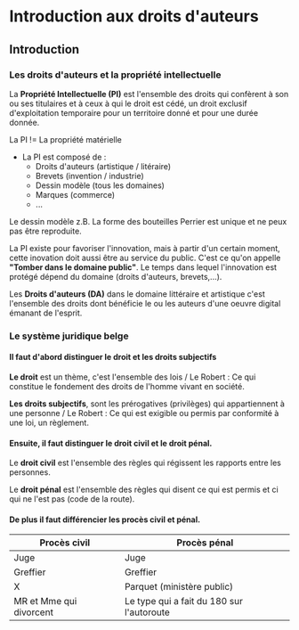 # Introduction aux droits d'auteurs

## Introduction

### Les droits d'auteurs et la propriété intellectuelle

La **Propriété Intellectuelle (PI)** est l'ensemble des droits qui confèrent à son ou ses titulaires et à ceux à qui le droit est cédé, un droit exclusif d'exploitation temporaire pour un territoire donné et pour une durée donnée.  

La PI != La propriété matérielle

* La PI est composé de :
	* Droits d'auteurs (artistique / litéraire)
	* Brevets (invention / industrie)
	* Dessin modèle (tous les domaines)
	* Marques (commerce)
	* ...

Le dessin modèle z.B. La forme des bouteilles Perrier est unique et ne peux pas être reproduite.

La PI existe pour favoriser l'innovation, mais à partir d'un certain moment, cette inovation doit aussi être au service du public. C'est ce qu'on appelle **"Tomber dans le domaine public"**. Le temps dans lequel l'innovation est protégé dépend du domaine (droits d'auteurs, brevets,...).

Les **Droits d'auteurs (DA)** dans le domaine littéraire et artistique c'est l'ensemble des droits dont bénéficie le ou les auteurs d'une oeuvre digital émanant de l'esprit.

### Le système juridique belge

#### Il faut d'abord distinguer **le droit** et **les droits subjectifs**

**Le droit** est un thème, c'est l'ensemble des lois / Le Robert : Ce qui constitue le fondement des droits de l'homme vivant en société.

**Les droits subjectifs**, sont les prérogatives (privilèges) qui appartiennent à une personne / Le Robert : Ce qui est exigible ou permis par conformité à une loi, un règlement.

#### Ensuite, il faut distinguer le **droit civil** et le **droit pénal**.

Le **droit civil** est l'ensemble des règles qui régissent les rapports entre les personnes.

Le **droit pénal** est l'ensemble des règles qui disent ce qui est permis et ci qui ne l'est pas (code de la route).

#### De plus il faut différencier les **procès civil et pénal**.

|Procès civil|Procès pénal|
|----|----|
|Juge|Juge|
|Greffier|Greffier|
|X|Parquet (ministère public)|
|MR et Mme qui divorcent|Le type qui a fait du 180 sur l'autoroute|
